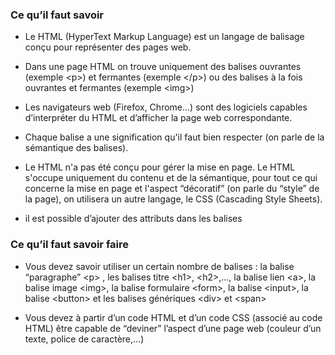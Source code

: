 ### Ce qu’il faut savoir

- Le HTML (HyperText Markup Language) est un langage de balisage conçu pour représenter des pages web.

- Dans une page HTML on trouve uniquement des balises ouvrantes (exemple \<p>) et fermantes (exemple \</p>) ou des balises à la fois ouvrantes et fermantes (exemple
\<img>)

- Les navigateurs web (Firefox, Chrome...) sont des logiciels capables d’interpréter du HTML et d’afficher la page web correspondante.

- Chaque balise a une signification qu'il faut bien respecter (on parle de la sémantique des balises).

- Le HTML n'a pas été conçu pour gérer la mise en page. Le HTML s'occupe uniquement du contenu et de la sémantique, pour tout ce qui concerne la mise en page et l'aspect “décoratif” (on parle du “style” de la page), on utilisera un autre langage, le CSS (Cascading Style Sheets).

- il est possible d’ajouter des attributs dans les balises

### Ce qu’il faut savoir faire

- Vous devez savoir utiliser un certain nombre de balises : la balise “paragraphe” \<p> , les balises titre \<h1>, \<h2>,..., la balise lien \<a>, la balise image \<img>, la balise formulaire \<form>, la balise \<input>, la balise \<button> et les balises génériques \<div> et \<span>

- Vous devez à partir d’un code HTML et d’un code CSS (associé au code HTML) être capable de “deviner” l’aspect d’une page web (couleur d’un texte, police de caractère,…)